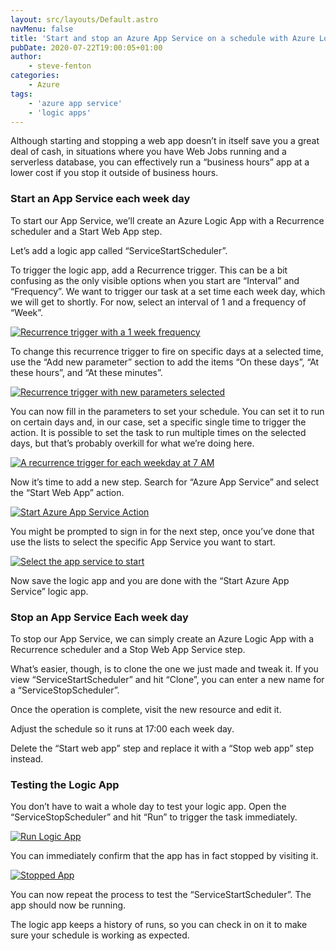 ```yaml
---
layout: src/layouts/Default.astro
navMenu: false
title: 'Start and stop an Azure App Service on a schedule with Azure Logic Apps'
pubDate: 2020-07-22T19:00:05+01:00
author:
    - steve-fenton
categories:
    - Azure
tags:
    - 'azure app service'
    - 'logic apps'
---
```


Although starting and stopping a web app doesn’t in itself save you a great deal of cash, in situations where you have Web Jobs running and a serverless database, you can effectively run a “business hours” app at a lower cost if you stop it outside of business hours.

### Start an App Service each week day

To start our App Service, we’ll create an Azure Logic App with a Recurrence scheduler and a Start Web App step.

Let’s add a logic app called “ServiceStartScheduler”.

To trigger the logic app, add a Recurrence trigger. This can be a bit confusing as the only visible options when you start are “Interval” and “Frequency”. We want to trigger our task at a set time each week day, which we will get to shortly. For now, select an interval of 1 and a frequency of “Week”.

[![Recurrence trigger with a 1 week frequency](https://www.stevefenton.co.uk/wp-content/uploads/2020/07/azure-logic-app-step-001-1024x403.jpg)](https://www.stevefenton.co.uk/2020/07/start-and-stop-an-azure-app-service-on-a-schedule-with-azure-logic-apps/azure-logic-app-step-001/)

To change this recurrence trigger to fire on specific days at a selected time, use the “Add new parameter” section to add the items “On these days”, “At these hours”, and “At these minutes”.

[![Recurrence trigger with new parameters selected](https://www.stevefenton.co.uk/wp-content/uploads/2020/07/azure-logic-app-step-002-1024x628.jpg)](https://www.stevefenton.co.uk/2020/07/start-and-stop-an-azure-app-service-on-a-schedule-with-azure-logic-apps/azure-logic-app-step-002/)

You can now fill in the parameters to set your schedule. You can set it to run on certain days and, in our case, set a specific single time to trigger the action. It is possible to set the task to run multiple times on the selected days, but that’s probably overkill for what we’re doing here.

[![A recurrence trigger for each weekday at 7 AM](https://www.stevefenton.co.uk/wp-content/uploads/2020/07/azure-logic-app-step-003-1024x613.jpg)](https://www.stevefenton.co.uk/2020/07/start-and-stop-an-azure-app-service-on-a-schedule-with-azure-logic-apps/azure-logic-app-step-003/)

Now it’s time to add a new step. Search for “Azure App Service” and select the “Start Web App” action.

[![Start Azure App Service Action](https://www.stevefenton.co.uk/wp-content/uploads/2020/07/azure-logic-app-step-004-1024x824.jpg)](https://www.stevefenton.co.uk/2020/07/start-and-stop-an-azure-app-service-on-a-schedule-with-azure-logic-apps/azure-logic-app-step-004/)

You might be prompted to sign in for the next step, once you’ve done that use the lists to select the specific App Service you want to start.

[![Select the app service to start](https://www.stevefenton.co.uk/wp-content/uploads/2020/07/azure-logic-app-step-005-1024x394.jpg)](https://www.stevefenton.co.uk/2020/07/start-and-stop-an-azure-app-service-on-a-schedule-with-azure-logic-apps/azure-logic-app-step-005/)

Now save the logic app and you are done with the “Start Azure App Service” logic app.

### Stop an App Service Each week day

To stop our App Service, we can simply create an Azure Logic App with a Recurrence scheduler and a Stop Web App Service step.

What’s easier, though, is to clone the one we just made and tweak it. If you view “ServiceStartScheduler” and hit “Clone”, you can enter a new name for a “ServiceStopScheduler”.

Once the operation is complete, visit the new resource and edit it.

Adjust the schedule so it runs at 17:00 each week day.

Delete the “Start web app” step and replace it with a “Stop web app” step instead.

### Testing the Logic App

You don’t have to wait a whole day to test your logic app. Open the “ServiceStopScheduler” and hit “Run” to trigger the task immediately.

[![Run Logic App](https://www.stevefenton.co.uk/wp-content/uploads/2020/07/azure-logic-app-testing-1024x154.jpg)](https://www.stevefenton.co.uk/2020/07/start-and-stop-an-azure-app-service-on-a-schedule-with-azure-logic-apps/azure-logic-app-testing/)

You can immediately confirm that the app has in fact stopped by visiting it.

[![Stopped App](https://www.stevefenton.co.uk/wp-content/uploads/2020/07/azure-logic-app-stopped.jpg)](https://www.stevefenton.co.uk/2020/07/start-and-stop-an-azure-app-service-on-a-schedule-with-azure-logic-apps/azure-logic-app-stopped/)

You can now repeat the process to test the “ServiceStartScheduler”. The app should now be running.

The logic app keeps a history of runs, so you can check in on it to make sure your schedule is working as expected.